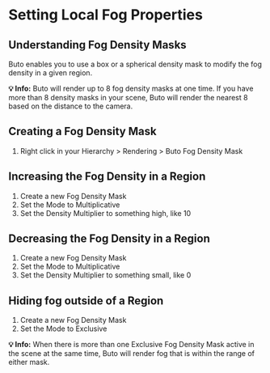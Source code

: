
# Setting Local Fog Properties

## Understanding Fog Density Masks
Buto enables you to use a box or a spherical density mask to modify the fog density in a given region. 

**💡 Info:**
Buto will render up to 8 fog density masks at one time. If you have more than 8 density masks in your scene, Buto will render the nearest 8 based on the distance to the camera.

## Creating a Fog Density Mask
1. Right click in your Hierarchy > Rendering > Buto Fog Density Mask

## Increasing the Fog Density in a Region
1. Create a new Fog Density Mask
1. Set the Mode to Multiplicative
1. Set the Density Multiplier to something high, like 10

## Decreasing the Fog Density in a Region
1. Create a new Fog Density Mask
1. Set the Mode to Multiplicative
1. Set the Density Multiplier to something small, like 0

## Hiding fog outside of a Region
1. Create a new Fog Density Mask
1. Set the Mode to Exclusive

**💡 Info:**
When there is more than one Exclusive Fog Density Mask active in the scene at the same time, Buto will render fog that is within the range of either mask.
